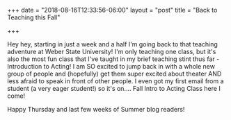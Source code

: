 +++
date = "2018-08-16T12:33:56-06:00"
layout = "post"
title = "Back to Teaching this Fall"

+++

Hey hey, starting in just a week and a half I'm going back to that teaching adventure at Weber State University! I'm only teaching one class, but it's also the most fun class that I've taught in my brief teaching stint thus far - Introduction to Acting! I am SO excited to jump back in with a whole new group of people and (hopefully) get them super excited about theater AND less afraid to speak in front of other people. I even got my first email from a student (a very eager student!) so it's on.... Fall Intro to Acting Class here I come! 

Happy Thursday and last few weeks of Summer blog readers!